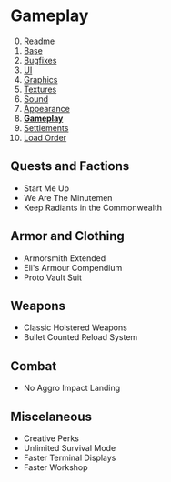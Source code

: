 # Gameplay

0. [Readme](./README.md)
1. [Base](./1.BASE.md)
2. [Bugfixes](./2.BUGFIXES.md)
3. [UI](./3.UI.md)
4. [Graphics](./4.GRAPHICS.md)
5. [Textures](./5.TEXTURES.md)
6. [Sound](./6.SOUND.md)
7. [Appearance](./7.APPEARANCE.md)
8. **[Gameplay](./8.GAMEPLAY.md)**
9. [Settlements](./9.SETTLEMENTS.md)
10. [Load Order](./0.LOAD_ORDER.md)

## Quests and Factions

- Start Me Up
- We Are The Minutemen
- Keep Radiants in the Commonwealth

## Armor and Clothing

- Armorsmith Extended
- Eli's Armour Compendium
- Proto Vault Suit

## Weapons

- Classic Holstered Weapons
- Bullet Counted Reload System

## Combat

- No Aggro Impact Landing

## Miscelaneous

- Creative Perks
- Unlimited Survival Mode
- Faster Terminal Displays
- Faster Workshop
